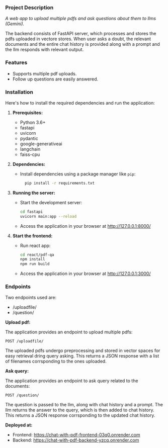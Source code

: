 ### Project Description

*A web app to upload multiple pdfs and ask questions about them to llms (Gemini).*

The backend consists of FastAPI server, which processes and stores the pdfs uploaded in vectore stores. When user asks a doubt, the relevant documents and the entire chat history is provided along with a prompt and the llm responds with relevant output.

### Features

* Supports multiple pdf uploads.
* Follow up questions are easily answered.
  

### Installation

Here's how to install the required dependencies and run the application:

1. **Prerequisites:**
    * Python 3.6+
    * fastapi
    * uvicorn
    * pydantic
    * google-generativeai
    * langchain
    * faiss-cpu

2. **Dependencies:**
    * Install dependencies using a package manager like `pip`:
      ```bash
        pip install -r requirements.txt
        ```
3. **Running the server:**
    * Start the development server:
        ```bash
        cd fastapi
        uvicorn main:app --reload
        ```
    * Access the application in your browser at http://127.0.0.1:8000/
      
3. **Start the frontend:**
    * Run react app:
        ```bash
        cd react/pdf-qa
        npm install
        npm run build 
        ```
    * Access the application in your browser at http://127.0.0.1:3000/


### Endpoints

Two endpoints used are:
* /uploadfile/ 
* /question/

**Upload pdf:**

The application provides an endpoint to upload multiple pdfs:
```
POST /uploadfile/
```
The uploaded pdfs undergo preprocessing and stored in vector spaces for easy retrieval dring query asking.
This returns a JSON response with a list of filenames corrsponding to the ones uploaded.

**Ask query:**

The application provides an endpoint to ask query related to the documents:
```
POST /question/
```
The question is passed to the llm, along with chat history and a prompt. The llm returns the answer to the query, which is then added to chat history.
This returns a JSON response corrsponding to the updated chat history.

**Deployed at:**

* Frontend: https://chat-with-pdf-frontend-03q0.onrender.com
* Backend:  https://chat-with-pdf-backend-yzcq.onrender.com


